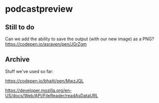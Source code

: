 # podcastpreview

## Still to do

Can we add the ability to save the output (with our new image) as a PNG?
https://codepen.io/asraven/pen/JGrZgm

## Archive

Stuff we've used so far:

https://codepen.io/bhajti/pen/MwzJQL

https://developer.mozilla.org/en-US/docs/Web/API/FileReader/readAsDataURL
